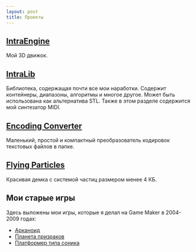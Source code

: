 ```yaml
---
layout: post
title: Проекты
---
```


## [IntraEngine](intra-engine/)
 Мой 3D движок.

## [IntraLib](intra-lib/)
 Библиотека, содержащая почти все мои наработки. Содержит контейнеры, диапазоны, алгоритмы и многое другое. Может быть использована как альтернатива STL.
 Также в этом разделе содержится мой синтезатор MIDI.

## [Encoding Converter](encoding-converter/)
 Маленький, простой и компактный преобразователь кодировок текстовых файлов в папке.

## [Flying Particles](flying-particles/)
 Красивая демка с системой частиц размером менее 4 КБ.
 
 
## Мои старые игры
Здесь выложены мои игры, которые я делал на Game Maker в 2004-2009 годах:

- [Арканоид](old-games/arkanoid/)
- [Планета призраков](old-games/ghost-planet/)
- [Платформер типа соника](old-games/platformer/)

